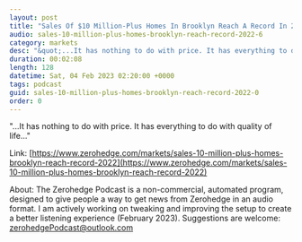 ```yaml
---
layout: post
title: "Sales Of $10 Million-Plus Homes In Brooklyn Reach A Record In 2022"
audio: sales-10-million-plus-homes-brooklyn-reach-record-2022-6
category: markets
desc: "&quot;...It has nothing to do with price. It has everything to do with quality of life...&quot;"
duration: 00:02:08
length: 128
datetime: Sat, 04 Feb 2023 02:20:00 +0000
tags: podcast
guid: sales-10-million-plus-homes-brooklyn-reach-record-2022-0
order: 0
---
```

&quot;...It has nothing to do with price. It has everything to do with quality of life...&quot;

Link: [https://www.zerohedge.com/markets/sales-10-million-plus-homes-brooklyn-reach-record-2022](https://www.zerohedge.com/markets/sales-10-million-plus-homes-brooklyn-reach-record-2022)

About: The Zerohedge Podcast is a non-commercial, automated program, designed to give people a way to get news from Zerohedge in an audio format.  I am actively working on tweaking and improving the setup to create a better listening experience (February 2023).  Suggestions are welcome: [zerohedgePodcast@outlook.com](mailto:zerohedgePodcast@outlook.com)